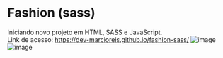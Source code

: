 # Fashion (sass)
Iniciando novo projeto em HTML, SASS e JavaScript.<br>
Link de acesso: https://dev-marcioreis.github.io/fashion-sass/
![image](https://user-images.githubusercontent.com/122680054/218169037-6673a1eb-92f9-4545-a5a2-9f3350751d2d.png)
![image](https://user-images.githubusercontent.com/122680054/218268257-6fe8c104-08e9-458e-8ee8-edcc23ced146.png)


